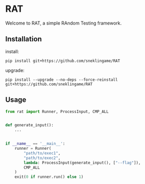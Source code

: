 # RAT
Welcome to RAT, a simple RAndom Testing framework.

## Installation

install:
```console
pip install git+https://github.com/sneklingame/RAT
```

upgrade:
```console
pip install --upgrade --no-deps --force-reinstall git+https://github.com/sneklingame/RAT
```

## Usage
```python
from rat import Runner, ProcessInput, CMP_ALL


def generate_input():
    ...


if __name__ == '__main__':
    runner = Runner(
        "path/to/exec1",
        "path/to/exec2",
        lambda: ProcessInput(generate_input(), ["--flag"]),
        CMP_ALL
    )
    exit(0 if runner.run() else 1)
```
